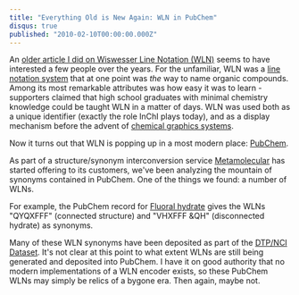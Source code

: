 ```yaml
---
title: "Everything Old is New Again: WLN in PubChem"
disqus: true
published: "2010-02-10T00:00:00.000Z"
---
```


An [older article I did on Wiswesser Line Notation (WLN)](/articles/2007/07/20/everything-old-is-new-again-wiswesser-line-notation-wln) seems to have interested a few people over the years. For the unfamiliar, WLN was a [line notation system](/articles/2007/03/14/eleven-qualities-of-the-perfect-line-notation-for-the-web) that at one point was *the* way to name organic compounds. Among its most remarkable attributes was how easy it was to learn - supporters claimed that high school graduates with minimal chemistry knowledge could be taught WLN in a matter of days. WLN was used both as a unique identifier (exactly the role InChI plays today), and as a display mechanism before the advent of [chemical graphics systems](/articles/2006/11/02/stone-knives-and-bear-skins).

Now it turns out that WLN is popping up in a most modern place: [PubChem](http://pubchem.ncbi.nlm.nih.gov/).

As part of a structure/synonym interconversion service [Metamolecular](http://metamolecular.com) has started offering to its customers, we've been analyzing the mountain of synonyms contained in PubChem. One of the things we found: a number of WLNs.

For example, the PubChem record for [Fluoral hydrate](http://pubchem.ncbi.nlm.nih.gov/summary/summary.cgi?sid=76852) gives the WLNs "QYQXFFF" (connected structure) and "VHXFFF &QH" (disconnected hydrate) as synonyms.

Many of these WLN synonyms have been deposited as part of the [DTP/NCI Dataset](http://dtp.nci.nih.gov/). It's not clear at this point to what extent WLNs are still being generated and deposited into PubChem. I have it on good authority that no modern implementations of a WLN encoder exists, so these PubChem WLNs may simply be relics of a bygone era. Then again, maybe not.
